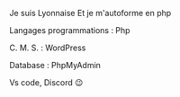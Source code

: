 <?php
  echo " Salut à toi, comment vas tu ? 🙂
?>

Je suis Lyonnaise
Et je m'autoforme en php

Langages programmations : 
Php

C. M. S. :
WordPress


Database : 
PhpMyAdmin

Vs code, Discord 😉

